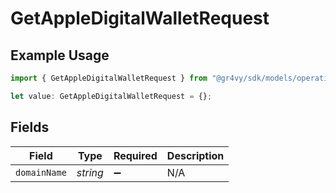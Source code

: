 # GetAppleDigitalWalletRequest

## Example Usage

```typescript
import { GetAppleDigitalWalletRequest } from "@gr4vy/sdk/models/operations";

let value: GetAppleDigitalWalletRequest = {};
```

## Fields

| Field              | Type               | Required           | Description        |
| ------------------ | ------------------ | ------------------ | ------------------ |
| `domainName`       | *string*           | :heavy_minus_sign: | N/A                |